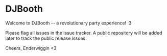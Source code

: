 DJBooth
=======

Welcome to DJBooth -- a revolutionary party experience! :3

Please flag all issues in the issue tracker. A public repository will be added later to track the public release issues.

Cheers,
Enderwiggin <3
